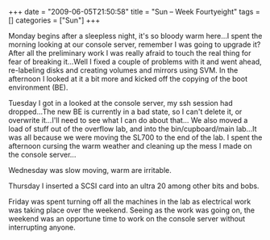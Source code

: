 +++
date = "2009-06-05T21:50:58"
title = "Sun – Week Fourtyeight"
tags = []
categories = ["Sun"]
+++

Monday begins after a sleepless night, it's so bloody warm here...I spent the morning looking at our console server, remember I was going to upgrade it? After all the preliminary work I was really afraid to touch the real thing for fear of breaking it...Well I fixed a couple of problems with it and went ahead, re-labeling disks and creating volumes and mirrors using SVM. In the afternoon I looked at it a bit more and kicked off the copying of the boot environment (BE).

Tuesday I got in a looked at the console server, my ssh session had dropped...The new BE is currently in a bad state, so I can't delete it, or overwrite it...I'll need to see what I can do about that...
We also moved a load of stuff out of the overflow lab, and into the bin/cupboard/main lab...It was all because we were moving the SL700 to the end of the lab. I spent the afternoon cursing the warm weather and cleaning up the mess I made on the console server...

Wednesday was slow moving, warm are irritable.

Thursday I inserted a SCSI card into an ultra 20 among other bits and bobs.

Friday was spent turning off all the machines in the lab as electrical work was taking place over the weekend. Seeing as the work was going on, the weekend was an opportune time to work on the console server without interrupting anyone.
